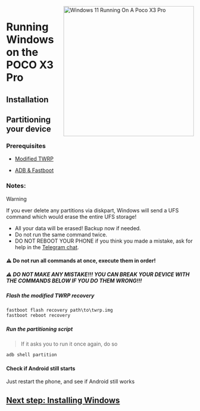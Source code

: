 <img align="right" src="https://github.com/woa-vayu/src_vayu_windows/blob/main/2Poco X3 Pro Windows.png" width="350" alt="Windows 11 Running On A Poco X3 Pro">


# Running Windows on the POCO X3 Pro

## Installation

## Partitioning your device

### Prerequisites

- [Modified TWRP](../../../releases/Recoveries)

- [ADB & Fastboot](https://developer.android.com/studio/releases/platform-tools)

### Notes:
> [!WARNING]  
> If you ever delete any partitions via diskpart, Windows will send a UFS command which would erase the entire UFS storage!
- All your data will be erased! Backup now if needed.
- Do not run the same command twice.
- DO NOT REBOOT YOUR PHONE if you think you made a mistake, ask for help in the [Telegram chat](https://t.me/winonvayualt).

#### ⚠️ Do not run all commands at once, execute them in order!

##### ⚠️ DO NOT MAKE ANY MISTAKE!!! YOU CAN BREAK YOUR DEVICE WITH THE COMMANDS BELOW IF YOU DO THEM WRONG!!!

##### Flash the modified TWRP recovery
```cmd
fastboot flash recovery path\to\twrp.img
fastboot reboot recovery
```

##### Run the partitioning script

> If it asks you to run it once again, do so

```cmd
adb shell partition
```

#### Check if Android still starts
Just restart the phone, and see if Android still works


## [Next step: Installing Windows](/guide/install-en.md)
